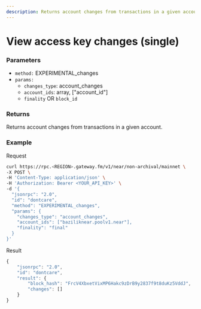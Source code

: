 ```yaml
---
description: Returns account changes from transactions in a given account.
---
```


# View access key changes (single)

### **Parameters**

* `method:` EXPERIMENTAL_changes
* `params:`
  * `changes_type`: account_changes
  * `account_ids`: array, ["account_id"]
  * `finality` OR `block_id`

### **Returns**

Returns account changes from transactions in a given account.

### **Example**

Request

```bash
curl https://rpc.<REGION>.gateway.fm/v1/near/non-archival/mainnet \
-X POST \
-H 'Content-Type: application/json' \
-H 'Authorization: Bearer <YOUR_API_KEY>' \
-d '{
  "jsonrpc": "2.0",
  "id": "dontcare",
  "method": "EXPERIMENTAL_changes",
  "params": {
    "changes_type": "account_changes",
    "account_ids": ["baziliknear.poolv1.near"],
    "finality": "final"
  }
}'
```

Result

```javascript
{
    "jsonrpc": "2.0",
    "id": "dontcare",
    "result": {
        "block_hash": "FrcV4XbxetVixMP6Hakc9zDrB9y2837f9t8duKz5VddJ",
        "changes": []
    }
}
```